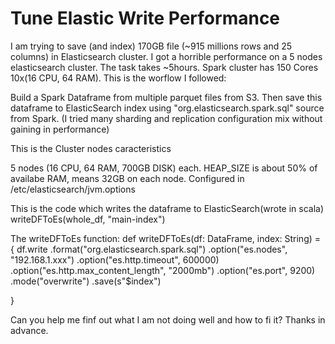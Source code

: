 
# Tune Elastic Write Performance

I am trying to save (and index) 170GB file (~915 millions rows and 25 columns) in Elasticsearch cluster. I got a horrible performance on a 5 nodes elasticsearch cluster. The task takes ~5hours.
Spark cluster has 150 Cores 10x(16 CPU, 64 RAM).
This is the worflow I followed:

Build a Spark Dataframe from multiple parquet files from S3.
Then save this dataframe to ElasticSearch index using "org.elasticsearch.spark.sql" source from Spark. (I tried many sharding and replication configuration mix without gaining in performance)

This is the Cluster nodes caracteristics

5 nodes (16 CPU, 64 RAM, 700GB DISK) each.
HEAP_SIZE is about 50% of availabe RAM, means 32GB on each node. Configured in /etc/elasticsearch/jvm.options

This is the code which writes the dataframe to ElasticSearch(wrote in scala)
 writeDFToEs(whole_df, "main-index")


The writeDFToEs function:
  def writeDFToEs(df: DataFrame, index: String) = {
    df.write
      .format("org.elasticsearch.spark.sql")
      .option("es.nodes", "192.168.1.xxx")
      .option("es.http.timeout", 600000)
      .option("es.http.max_content_length", "2000mb")
      .option("es.port", 9200)
      .mode("overwrite")
      .save(s"$index")

  }


Can you help me finf  out what I am not doing well and how to fi it?
Thanks in advance.

        